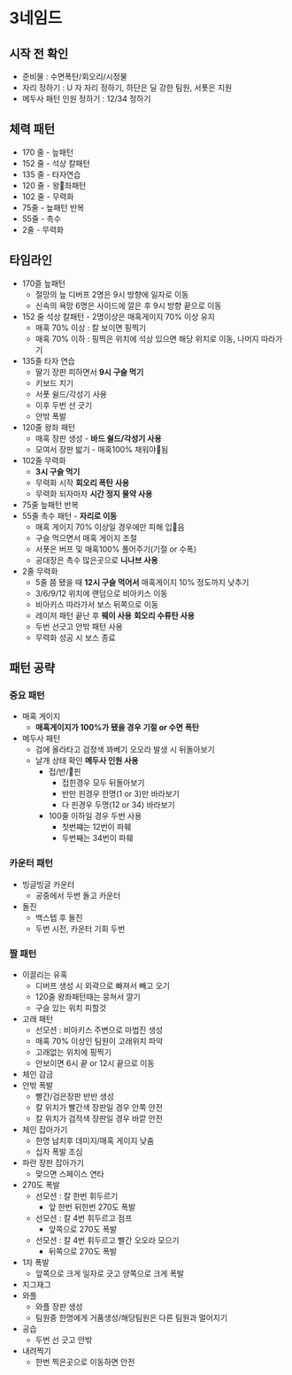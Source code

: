 # 3네임드
## 시작 전 확인
- 준비물 : 수면폭탄/회오리/시정물
- 자리 정하기 : U 자 자리 정하기, 하단은 딜 강한 팀원, 서폿은 지원
- 메두사 패턴 인원 정하기 : 12/34 정하기

## 체력 패턴
- 170 줄 - 늪패턴
- 152 줄 - 석상 칼패턴
- 135 줄 - 타자연습
- 120 줄 - 왕좌패턴
- 102 줄 - 무력화
- 75줄 - 늪패턴 반복
- 55줄 - 촉수
- 2줄 - 무력화

## 타임라인
- 170즐 늪패턴
	- 절망의 늪 디버프 2명은 9시 방향에 일자로 이동
	- 신속의 욕망 6명은 사이드에 깔은 후 9시 방향 끝으로 이동
- 152 줄 석상 칼패턴 - 2명이상은 매혹게이지 70% 이상 유지
	- 매혹 70% 이상 : 칼 보이면 핑찍기
	- 매혹 70% 이하 : 핑찍은 위치에 석상 있으면 해당 위치로 이동, 나머지 따라가기
- 135줄 타자 연습
	- 딸기 장판 피하면서 **9시 구슬 먹기**
	- 키보드 치기
	- 서폿 쉴드/각성기 사용
	- 이후 두번 선 긋기
	- 안밖 폭발
- 120줄 왕좌 패턴
	- 매혹 장판 생성 - **바드 쉴드/각성기 사용**
	- 모여서 장판 밟기 - 매혹100% 채워야됨
- 102줄 무력화
	- **3시 구슬 먹기**
	- 무력화 시작 **회오리 폭탄 사용** 
	- 무력화 되자마자 **시간 정지 물약 사용**
- 75줄 늪패턴 반복
- 55줄 촉수 패턴 - **자리로 이동**
	- 매혹 게이지 70% 이상일 경우에만 피해 입음
	- 구슬 먹으면서 매혹 게이지 조절
	- 서폿은 버프 및 매혹100% 풀어주기(기절 or 수폭)
	- 공대장은 촉수 많은곳으로 **니나브 사용**
- 2줄 무력화
	- 5줄 쯤 됐을 때 **12시 구슬 먹어서** 매혹게이지 10% 정도까지 낮추기
	- 3/6/9/12 위치에 랜덤으로 비아키스 이동
	- 비아키스 따라가서 보스 뒤쪽으로 이동
	- 레이저 패턴 끝난 후 **웨이 사용** **회오리 수류탄 사용**
	- 두번 선긋고 안밖 패턴 사용
	- 무력화 성공 시 보스 종료

## 패턴 공략
### 중요 패턴
- 매혹 게이지
	-  **매혹게이지가 100%가 됐을 경우 기절 or 수면 폭탄**
- 메두사 패턴
	- 검에 올라타고 검정색 꽈베기 오오라 발생 시 뒤돌아보기
	- 날개 상태 확인 **메두사 인원 사용**
		- 접/반/핀
			- 접힌경우 모두 뒤돌아보기
			- 반만 핀경우 한명(1 or 3)만 바라보기
			- 다 핀경우 두명(12 or 34) 바라보기
		- 100줄 이하일 경우 두번 사용
			- 첫번쨰는 12번이 파훼
			- 두번째는 34번이 파훼

### 카운터 패턴
- 빙글빙글 카운터
	- 공중에서 두번 돌고 카운터
- 돌진
	- 백스텝 후 돌진
	- 두번 시전, 카운터 기회 두번

### 짤 패턴
- 이끌리는 유혹
	- 디버프 생성 시 외곽으로 빠져서 빼고 오기
	- 120줄 왕좌패턴때는 뭉쳐서 깔기
	- 구슬 있는 위치 피할것
-  고래 패턴
	- 선모션 : 비아키스 주변으로 마법진 생성
	- 매혹 70% 이상인 팀원이 고래위치 파악
	- 고래없는 위치에 핑찍기
	- 안보이면 6시 끝 or 12시 끝으로 이동
- 체인 감금
- 안밖 폭발
	- 빨간/검은장판 반반 생성
	- 칼 위치가 빨간색 장판일 경우 안쪽 안전
	- 칼 위치가 검적색 장판일 경우 바깥 안전
- 체인 잡아가기
	- 한명 납치후 데미지/매혹 게이지 낮춤
	- 십자 폭발 조심
- 파란 장판 잡아가기
	- 맞으면 스페이스 연타
- 270도 폭발
	- 선모션 : 칼 한번 휘두르기
		- 앞 한번 뒤한번 270도 폭발
	- 선모션 : 칼 4번 휘두르고 점프
		- 앞쪽으로 270도 폭발
	- 선모션 : 칼 4번 휘두르고 빨간 오오라 모으기
		- 뒤쪽으로 270도 폭발
- 1자 폭발
	- 앞쪽으로 크게 일자로 긋고 양쪽으로 크게 폭발
- 지그재그
- 와플
	- 와플 장판 생성
	- 팀원중 한명에게 거품생성/해당팀원은 다른 팀원과 멀어지기
- 공습
	- 두번 선 긋고 안밖
- 내려찍기
	- 한번 찍은곳으로 이동하면 안전
